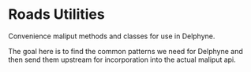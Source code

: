 # Roads Utilities

Convenience maliput methods and classes for use in Delphyne.

The goal here is to find the common patterns we need for Delphyne and then
send them upstream for incorporation into the actual maliput api.

